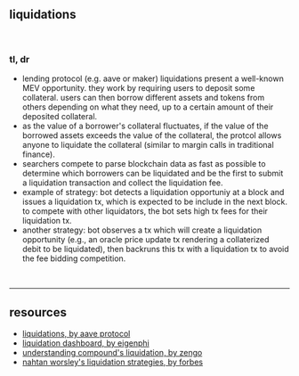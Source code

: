 ## liquidations

<br>

### tl, dr

* lending protocol (e.g. aave or maker) liquidations present a well-known MEV opportunity. they work by requiring users to deposit some collateral. users can then borrow different assets and tokens from others depending on what they need, up to a certain amount of their deposited collateral. 
* as the value of a borrower's collateral fluctuates, if the value of the borrowed assets exceeds the value of the collateral, the protcol allows anyone to liquidate the collateral (similar to margin calls in traditional finance). 
* searchers compete to parse blockchain data as fast as possible to determine which borrowers can be liquidated and be the first to submit a liquidation transaction and collect the liquidation fee.
* example of strategy: bot detects a liquidation opportuniy at a block and issues a liquidation tx, which is expected to be include in the next block. to compete with other liquidators, the bot sets high tx fees for their liquidation tx.
* another strategy: bot observes a tx which will create a liquidation opportunity (e.g., an oracle price update tx rendering a collaterized debit to be liquidated), then backruns this tx with a liquidation tx to avoid the fee bidding competition.


<br>

---

## resources

* [liquidations, by aave protocol](https://docs.aave.com/developers/guides/liquidations)
* [liquidation dashboard, by eigenphi](https://eigenphi.io/mev/ethereum/liquidation)
* [understanding compound's liquidation, by zengo](https://zengo.com/understanding-compounds-liquidation/)
* [nahtan worsley's liquidation strategies, by forbes](https://www.forbes.com/sites/jeffkauflin/2022/10/11/the-secretive-world-of-mev-where-crypto-bots-scalp-investors-for-big-profits/?sh=25489eda2d8d) 
